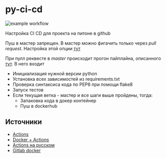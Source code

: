 # py-ci-cd
![example workflow](https://github.com/koshi8bit/py-ci-cd/actions/workflows/deploy.yml/badge.svg)

Настройка CI CD для проекта на питоне в github

Пуш в мастер запрещен. В мастер можно фигачить только через *pull request*. Настройка этой опции
[тут](https://github.com/koshi8bit/py-ci-cd/settings/branches)

При пулл реквесте в *master* происходит прогон пайплайна, описанного [тут](.github/workflows/python-app.yml).
В него входит
- Инициализация нужной версии python
- Установка всех зависимостей из requirements.txt
- Проверка синтаксиса кода по PEP8 при помощи flake8
- Запуск тестов
- Если текущая ветка - мастер и все шаги выше пройдены, тогда:
  - Запаковка кода в докер контейнер
  - Пуш в dockerhub

## Источники
- [Actions](https://youtu.be/WTofttoD2xg?t=82)
- [Docker + Actions](https://youtu.be/09lZdSpeHAk?t=80)
- [Actions на русском](https://youtu.be/hevU4NdIsoU)
- [Gitlab docker](https://youtu.be/RV0845KmsNI)

